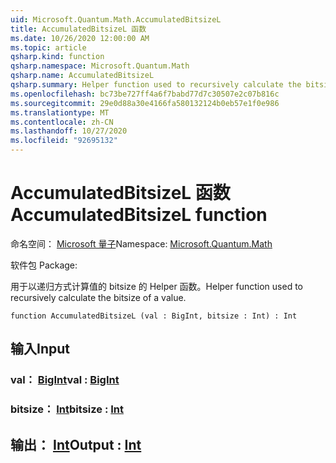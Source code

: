 ```yaml
---
uid: Microsoft.Quantum.Math.AccumulatedBitsizeL
title: AccumulatedBitsizeL 函数
ms.date: 10/26/2020 12:00:00 AM
ms.topic: article
qsharp.kind: function
qsharp.namespace: Microsoft.Quantum.Math
qsharp.name: AccumulatedBitsizeL
qsharp.summary: Helper function used to recursively calculate the bitsize of a value.
ms.openlocfilehash: bc73be727ff4a6f7babd77d7c30507e2c07b816c
ms.sourcegitcommit: 29e0d88a30e4166fa580132124b0eb57e1f0e986
ms.translationtype: MT
ms.contentlocale: zh-CN
ms.lasthandoff: 10/27/2020
ms.locfileid: "92695132"
---
```

# <a name="accumulatedbitsizel-function"></a><span data-ttu-id="e6980-102">AccumulatedBitsizeL 函数</span><span class="sxs-lookup"><span data-stu-id="e6980-102">AccumulatedBitsizeL function</span></span>

<span data-ttu-id="e6980-103">命名空间： [Microsoft 量子](xref:Microsoft.Quantum.Math)</span><span class="sxs-lookup"><span data-stu-id="e6980-103">Namespace: [Microsoft.Quantum.Math](xref:Microsoft.Quantum.Math)</span></span>

<span data-ttu-id="e6980-104">软件包 [](https://nuget.org/packages/)</span><span class="sxs-lookup"><span data-stu-id="e6980-104">Package: [](https://nuget.org/packages/)</span></span>


<span data-ttu-id="e6980-105">用于以递归方式计算值的 bitsize 的 Helper 函数。</span><span class="sxs-lookup"><span data-stu-id="e6980-105">Helper function used to recursively calculate the bitsize of a value.</span></span>

```qsharp
function AccumulatedBitsizeL (val : BigInt, bitsize : Int) : Int
```


## <a name="input"></a><span data-ttu-id="e6980-106">输入</span><span class="sxs-lookup"><span data-stu-id="e6980-106">Input</span></span>

### <a name="val--bigint"></a><span data-ttu-id="e6980-107">val： [BigInt](xref:microsoft.quantum.lang-ref.bigint)</span><span class="sxs-lookup"><span data-stu-id="e6980-107">val : [BigInt](xref:microsoft.quantum.lang-ref.bigint)</span></span>




### <a name="bitsize--int"></a><span data-ttu-id="e6980-108">bitsize： [Int](xref:microsoft.quantum.lang-ref.int)</span><span class="sxs-lookup"><span data-stu-id="e6980-108">bitsize : [Int](xref:microsoft.quantum.lang-ref.int)</span></span>





## <a name="output--int"></a><span data-ttu-id="e6980-109">输出： [Int](xref:microsoft.quantum.lang-ref.int)</span><span class="sxs-lookup"><span data-stu-id="e6980-109">Output : [Int](xref:microsoft.quantum.lang-ref.int)</span></span>

